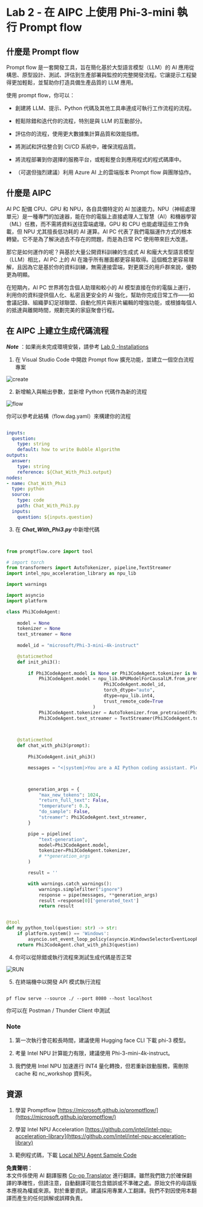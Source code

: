 <!--
CO_OP_TRANSLATOR_METADATA:
{
  "original_hash": "bc29f7fe7fc16bed6932733eac8c81b8",
  "translation_date": "2025-07-17T03:55:36+00:00",
  "source_file": "md/02.Application/02.Code/Phi3/VSCodeExt/HOL/AIPC/02.PromptflowWithNPU.md",
  "language_code": "tw"
}
-->
# **Lab 2 - 在 AIPC 上使用 Phi-3-mini 執行 Prompt flow**

## **什麼是 Prompt flow**

Prompt flow 是一套開發工具，旨在簡化基於大型語言模型（LLM）的 AI 應用從構思、原型設計、測試、評估到生產部署與監控的完整開發流程。它讓提示工程變得更加輕鬆，並幫助你打造具備生產品質的 LLM 應用。

使用 prompt flow，你可以：

- 創建將 LLM、提示、Python 代碼及其他工具串連成可執行工作流程的流程。

- 輕鬆除錯和迭代你的流程，特別是與 LLM 的互動部分。

- 評估你的流程，使用更大數據集計算品質和效能指標。

- 將測試和評估整合到 CI/CD 系統中，確保流程品質。

- 將流程部署到你選擇的服務平台，或輕鬆整合到應用程式的程式碼庫中。

- （可選但強烈建議）利用 Azure AI 上的雲端版本 Prompt flow 與團隊協作。

## **什麼是 AIPC**

AI PC 配備 CPU、GPU 和 NPU，各自具備特定的 AI 加速能力。NPU（神經處理單元）是一種專門的加速器，能在你的電腦上直接處理人工智慧（AI）和機器學習（ML）任務，而不需將資料送往雲端處理。GPU 和 CPU 也能處理這些工作負載，但 NPU 尤其擅長低功耗的 AI 運算。AI PC 代表了我們電腦運作方式的根本轉變。它不是為了解決過去不存在的問題，而是為日常 PC 使用帶來巨大改進。

那它是如何運作的呢？與基於大量公開資料訓練的生成式 AI 和龐大大型語言模型（LLM）相比，AI PC 上的 AI 在幾乎所有層面都更容易取得。這個概念更容易理解，且因為它是基於你的資料訓練，無需連接雲端，對更廣泛的用戶群來說，優勢更為明顯。

在短期內，AI PC 世界將包含個人助理和較小的 AI 模型直接在你的電腦上運行，利用你的資料提供個人化、私密且更安全的 AI 強化，幫助你完成日常工作——如會議記錄、組織夢幻足球聯盟、自動化照片與影片編輯的增強功能，或根據每個人的抵達與離開時間，規劃完美的家庭聚會行程。

## **在 AIPC 上建立生成代碼流程**

***Note*** ：如果尚未完成環境安裝，請參考 [Lab 0 -Installations](./01.Installations.md)

1. 在 Visual Studio Code 中開啟 Prompt flow 擴充功能，並建立一個空白流程專案

![create](../../../../../../../../../translated_images/pf_create.bde888dc83502eba082a058175bbf1eee6791219795393a386b06fd3043ec54d.tw.png)

2. 新增輸入與輸出參數，並新增 Python 代碼作為新的流程

![flow](../../../../../../../../../translated_images/pf_flow.520824c0969f2a94f17e947f86bdc4b4c6c88a2efa394fe3bcfb58c0dbc578a7.tw.png)

你可以參考此結構（flow.dag.yaml）來構建你的流程

```yaml

inputs:
  question:
    type: string
    default: how to write Bubble Algorithm
outputs:
  answer:
    type: string
    reference: ${Chat_With_Phi3.output}
nodes:
- name: Chat_With_Phi3
  type: python
  source:
    type: code
    path: Chat_With_Phi3.py
  inputs:
    question: ${inputs.question}


```

3. 在 ***Chat_With_Phi3.py*** 中新增代碼

```python


from promptflow.core import tool

# import torch
from transformers import AutoTokenizer, pipeline,TextStreamer
import intel_npu_acceleration_library as npu_lib

import warnings

import asyncio
import platform

class Phi3CodeAgent:
    
    model = None
    tokenizer = None
    text_streamer = None
    
    model_id = "microsoft/Phi-3-mini-4k-instruct"

    @staticmethod
    def init_phi3():
        
        if Phi3CodeAgent.model is None or Phi3CodeAgent.tokenizer is None or Phi3CodeAgent.text_streamer is None:
            Phi3CodeAgent.model = npu_lib.NPUModelForCausalLM.from_pretrained(
                                    Phi3CodeAgent.model_id,
                                    torch_dtype="auto",
                                    dtype=npu_lib.int4,
                                    trust_remote_code=True
                                )
            Phi3CodeAgent.tokenizer = AutoTokenizer.from_pretrained(Phi3CodeAgent.model_id)
            Phi3CodeAgent.text_streamer = TextStreamer(Phi3CodeAgent.tokenizer, skip_prompt=True)

    

    @staticmethod
    def chat_with_phi3(prompt):
        
        Phi3CodeAgent.init_phi3()

        messages = "<|system|>You are a AI Python coding assistant. Please help me to generate code in Python.The answer only genertated Python code, but any comments and instructions do not need to be generated<|end|><|user|>" + prompt +"<|end|><|assistant|>"



        generation_args = {
            "max_new_tokens": 1024,
            "return_full_text": False,
            "temperature": 0.3,
            "do_sample": False,
            "streamer": Phi3CodeAgent.text_streamer,
        }

        pipe = pipeline(
            "text-generation",
            model=Phi3CodeAgent.model,
            tokenizer=Phi3CodeAgent.tokenizer,
            # **generation_args
        )

        result = ''

        with warnings.catch_warnings():
            warnings.simplefilter("ignore")
            response = pipe(messages, **generation_args)
            result =response[0]['generated_text']
            return result


@tool
def my_python_tool(question: str) -> str:
    if platform.system() == 'Windows':
        asyncio.set_event_loop_policy(asyncio.WindowsSelectorEventLoopPolicy())
    return Phi3CodeAgent.chat_with_phi3(question)


```

4. 你可以從除錯或執行流程來測試生成代碼是否正常

![RUN](../../../../../../../../../translated_images/pf_run.4239e8a0b420a58284edf6ee1471c1697c345670313c8e7beac0edaee15b9a9d.tw.png)

5. 在終端機中以開發 API 模式執行流程

```

pf flow serve --source ./ --port 8080 --host localhost   

```

你可以在 Postman / Thunder Client 中測試

### **Note**

1. 第一次執行會花較長時間，建議使用 Hugging face CLI 下載 phi-3 模型。

2. 考量 Intel NPU 計算能力有限，建議使用 Phi-3-mini-4k-instruct。

3. 我們使用 Intel NPU 加速進行 INT4 量化轉換，但若重新啟動服務，需刪除 cache 和 nc_workshop 資料夾。

## **資源**

1. 學習 Promptflow [https://microsoft.github.io/promptflow/](https://microsoft.github.io/promptflow/)

2. 學習 Intel NPU Acceleration [https://github.com/intel/intel-npu-acceleration-library](https://github.com/intel/intel-npu-acceleration-library)

3. 範例程式碼，下載 [Local NPU Agent Sample Code](../../../../../../../../../code/07.Lab/01/AIPC)

**免責聲明**：  
本文件係使用 AI 翻譯服務 [Co-op Translator](https://github.com/Azure/co-op-translator) 進行翻譯。雖然我們致力於確保翻譯的準確性，但請注意，自動翻譯可能包含錯誤或不準確之處。原始文件的母語版本應視為權威來源。對於重要資訊，建議採用專業人工翻譯。我們不對因使用本翻譯而產生的任何誤解或誤釋負責。